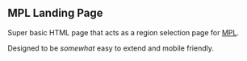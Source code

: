 ## MPL Landing Page

Super basic HTML page that acts as a region selection page for [MPL](http://mpl.mobilelegends.com).

Designed to be _somewhat_ easy to extend and mobile friendly.
